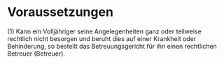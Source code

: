 # Voraussetzungen

(1) Kann ein Volljähriger seine Angelegenheiten ganz oder teilweise rechtlich nicht besorgen und beruht dies auf einer Krankheit oder Behinderung, so bestellt das Betreuungsgericht für ihn einen rechtlichen Betreuer (Betreuer).